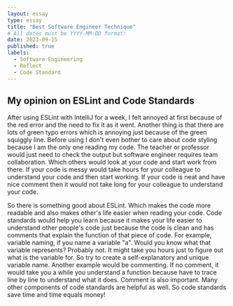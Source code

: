 ```yaml
---
layout: essay
type: essay
title: "Best Software Engineer Technique"
# All dates must be YYYY-MM-DD format!
date: 2023-09-15
published: true
labels:
  - Software Engineering
  - Reflect
  - Code Standard
---
```


## My opinion on ESLint and Code Standards

After using ESLint with IntelliJ for a week, I felt annoyed at first because of the red error and the need to fix it as it went. Another thing is that there are lots of green typo errors which is annoying just because of the green squiggly line. Before using I don't even bother to care about code styling because I am the only one reading my code. The teacher or professor would just need to check the output but software engineer requires team collaboration. Which others would look at your code and start work from there. If your code is messy would take hours for your colleague to understand your code and then start working. If your code is neat and have nice comment then it would not take long for your colleague to understand your code.

So there is something good about ESLint. Which makes the code more readable and also makes other's life easier when reading your code. Code standards would help you learn because it makes your life easier to understand other people's code just because the code is clean and has comments that explain the function of that piece of code. For example, variable naming, if you name a variable "a". Would you know what that variable represents? Probably not. It might take you hours just to figure out what is the variable for. So try to create a self-explanatory and unique variable name. Another example would be commenting. If no comment, it would take you a while you understand a function because have to trace line by line to understand what it does. Comment is also important. Many other components of code standards are helpful as well. So code standards save time and time equals money! 

